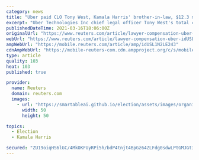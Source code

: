 ```yaml
---
category: news
title: "Uber paid CLO Tony West, Kamala Harris' brother-in-law, $12.3 mln for 2020"
excerpt: "Uber Technologies Inc chief legal officer Tony West's total compensation for 2020 neared $12.3 million, mostly in the form of stock awards, the ride-hailing company has disclosed."
publishedDateTime: 2021-03-16T18:06:00Z
originalUrl: "https://www.reuters.com/article/lawyer-compensation-uber-idUSL1N2LE243"
webUrl: "https://www.reuters.com/article/lawyer-compensation-uber-idUSL1N2LE243"
ampWebUrl: "https://mobile.reuters.com/article/amp/idUSL1N2LE243"
cdnAmpWebUrl: "https://mobile-reuters-com.cdn.ampproject.org/c/s/mobile.reuters.com/article/amp/idUSL1N2LE243"
type: article
quality: 103
heat: 103
published: true

provider:
  name: Reuters
  domain: reuters.com
  images:
    - url: "https://smartableai.github.io/election/assets/images/organizations/reuters.com-50x50.jpg"
      width: 50
      height: 50

topics:
  - Election
  - Kamala Harris

secured: "ZU19oiqHS6lGC/4MkOKFUyRPi5h/bdP4tnjt4BpGz64ZLFdg0sdwLPtGMJGt3nN4Q3qyHcmm+DS06AI3XmUKwch/UAZEN3ewBHPTcKqlOxKWdXjvdmet6HdodbZ0FbWixE2W6Oz3j5ANhJUs7Tk5WMukCJbT9C3T4p0D/cNG1MHxXqBvl2jvQHV1OMRqO4YADVBd4XSRLl4+t7qv4pvGtb7RTQAwtULn1Fj+ORY3HFISjgVtYMES87reCww6gkqKkm3ZecoapydFTVcojXfT1m7BvJ6VshLisUbVQatMKsucGOyeeyrKSZ9jmYizgZ1xEdtr/gzbPwv0uosMxm1AHKmi2wriSuzYQS37jREW6aY=;bp1aB+IsRhqt20W9nai2cA=="
---
```


